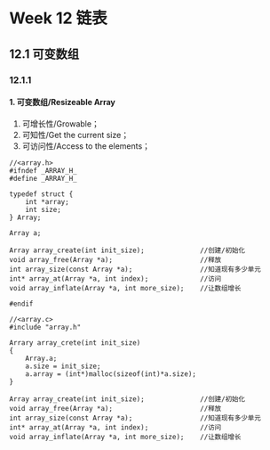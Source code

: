 # Week 12 链表
## 12.1 可变数组
### 12.1.1 
#### 1. 可变数组/Resizeable Array
1. 可增长性/Growable；
2. 可知性/Get the current size；
3. 可访问性/Access to the elements；
```
//<array.h>
#ifndef _ARRAY_H_
#define _ARRAY_H_

typedef struct {
    int *array;
    int size;
} Array;

Array a;

Array array_create(int init_size);              //创建/初始化
void array_free(Array *a);                      //释放
int array_size(const Array *a);                 //知道现有多少单元
int* array_at(Array *a, int index);             //访问
void array_inflate(Array *a, int more_size);    //让数组增长

#endif

//<array.c>
#include "array.h"

Arrary array_crete(int init_size)
{
    Array.a;
    a.size = init_size;
    a.array = (int*)malloc(sizeof(int)*a.size);
}

Array array_create(int init_size);              //创建/初始化
void array_free(Array *a);                      //释放
int array_size(const Array *a);                 //知道现有多少单元
int* array_at(Array *a, int index);             //访问
void array_inflate(Array *a, int more_size);    //让数组增长

```
